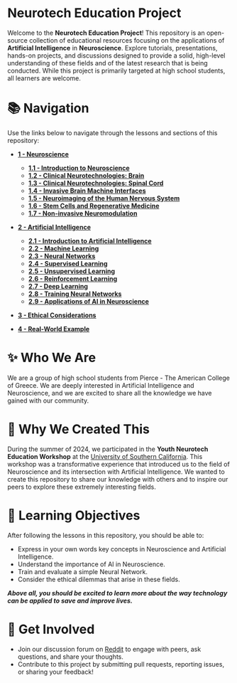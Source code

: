# Neurotech Education Project

Welcome to the **Neurotech Education Project**! This repository is an open-source collection of educational resources focusing on the applications of **Artificial Intelligence** in **Neuroscience**. Explore tutorials, presentations, hands-on projects, and discussions designed to provide a solid, high-level understanding of these fields and of the latest research that is being conducted. While this project is primarily targeted at high school students, all learners are welcome.

# 📚 Navigation

Use the links below to navigate through the lessons and sections of this repository:

- [**1 - Neuroscience**](1%20-%20Neuroscience/)
  - [**1.1 - Introduction to Neuroscience**](1%20-%20Neuroscience/1.1%20-%20Introduction%20to%20Neuroscience/)
  - [**1.2 - Clinical Neurotechnologies: Brain**](1%20-%20Neuroscience/1.2%20-%20Clinical%20Neurotechnologies:%20Brain/)
  - [**1.3 - Clinical Neurotechnologies: Spinal Cord**](1%20-%20Neuroscience/1.3%20-%20Clinical%20Neurotechnologies:%20Spinal%20Cord/)
  - [**1.4 - Invasive Brain Machine Interfaces**](1%20-%20Neuroscience/1.4%20-%20Invasive%20Brain%20Machine%20Interfaces/)
  - [**1.5 - Neuroimaging of the Human Nervous System**](1%20-%20Neuroscience/1.5%20-%20Neuroimaging%20of%20the%20Human%20Nervous%20System/)
  - [**1.6 - Stem Cells and Regenerative Medicine**](1%20-%20Neuroscience/1.6%20-%20Stem%20Cells%20and%20Regenerative%20Medicine/)
  - [**1.7 - Non-invasive Neuromodulation**](1%20-%20Neuroscience/1.7%20-%20Non-invasive%20Neuromodulation/)

- [**2 - Artificial Intelligence**](2%20-%20Artificial%20Intelligence/)
  - [**2.1 - Introduction to Artificial Intelligence**](2%20-%20Artificial%20Intelligence/2.1%20-%20Introduction%20to%20Artificial%20Intelligence/)
  - [**2.2 - Machine Learning**](2%20-%20Artificial%20Intelligence/2.2%20-%20Machine%20Learning/)
  - [**2.3 - Neural Networks**](2%20-%20Artificial%20Intelligence/2.3%20-%20Neural%20Networks/)
  - [**2.4 - Supervised Learning**](2%20-%20Artificial%20Intelligence/2.4%20-%20Supervised%20Learning/)
  - [**2.5 - Unsupervised Learning**](2%20-%20Artificial%20Intelligence/2.5%20-%20Unsupervised%20Learning/)
  - [**2.6 - Reinforcement Learning**](2%20-%20Artificial%20Intelligence/2.6%20-%20Reinforcement%20Learning/)
  - [**2.7 - Deep Learning**](2%20-%20Artificial%20Intelligence/2.7%20-%20Deep%20Learning/)
  - [**2.8 - Training Neural Networks**](2%20-%20Artificial%20Intelligence/2.8%20-%20Training%20Neural%20Networks/)
  - [**2.9 - Applications of AI in Neuroscience**](2%20-%20Artificial%20Intelligence/2.9%20-%20Applications%20of%20AI%20in%20Neuroscience/)

- [**3 - Ethical Considerations**](3%20-%20Ethical%20Considerations/)
- [**4 - Real-World Example**](4%20-%20Real-World%20Example/)

# ✨ Who We Are

We are a group of high school students from Pierce - The American College of Greece. We are deeply interested in Artificial Intelligence and Neuroscience, and we are excited to share all the knowledge we have gained with our community.

# 🎯 Why We Created This

During the summer of 2024, we participated in the **Youth Neurotech Education Workshop** at the [University of Southern California](https://usc.edu). This workshop was a transformative experience that introduced us to the field of Neuroscience and its intersection with Artificial Intelligence. We wanted to create this repository to share our knowledge with others and to inspire our peers to explore these extremely interesting fields.

# 🧠 Learning Objectives

After following the lessons in this repository, you should be able to:

- Express in your own words key concepts in Neuroscience and Artificial Intelligence.
- Understand the importance of AI in Neuroscience.
- Train and evaluate a simple Neural Network.
- Consider the ethical dilemmas that arise in these fields.

***Above all, you should be excited to learn more about the way technology can be applied to save and improve lives.***

# 🤝 Get Involved

- Join our discussion forum on [Reddit](https://www.reddit.com/r/NeurotechEducation) to engage with peers, ask questions, and share your thoughts.
- Contribute to this project by submitting pull requests, reporting issues, or sharing your feedback!
